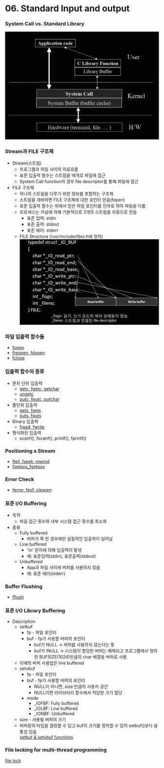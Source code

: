 # 06. Standard Input and output
### System Call vs. Standard Library
![system_call](./system_call.png?raw=true "system_call")
### Stream과 FILE 구조체
* Stream(스트림)
	* 프로그램과 파일 사이의 자료흐름
	* 표준 입출력 함수는 스트림을 매개로 파일에 접근
	* System Call function의 경우 file descriptor를 통해 파일에 접근
* FILE 구조체
	* 하나의 스트림을 다루기 위한 정보를 포함하는 구조체
	* 스트림을 개바하면 FILE 구조체에 대한 포인터 얻음(fopen)
	* 표준 입출력 함수는 위에서 얻은 파일 포인터를 인자로 하여 파일을 다룸
	* 프로세스는 커널에 의해 기본적으로 3개의 스트림을 자동으로 얻음
		* 표준 입력: stdin
		* 표준 출력: stdout
		* 표준 에러: stderr
	* FILE Structure (/usr/include/libio.h에 정의)
![FILE_structure](./FILE_structure.png?raw=true "FILE_structure")
### 파일 입출력 함수들
* [fopen](./fopen "fopen")
* [freopen, fdopen](./freopen_fdopen "freopen, fdopen")
* [fclose](./fclose "fclose")
### 입출력 함수의 종류
* 문자 단위 입출력
	* [getc, fgetc, getchar](./getc_fgetc_getchar "getc, fgetc, getchar")
	* [ungetc](./ungetc "ungetc")
	* [putc, fputc, putchar](./putc_fputc_putchar "putc, fputc, putchar")
* 줄단위 입출력
	* [gets, fgets](./gets_fgets "gets, fgets")
	* [puts, fputs](./puts_fputs "puts, fputs")
* Binary 입출력
	* [fread, fwrite](./fread_fwrite "fread, fwrite")
* 형식화된 입출력
	* scanf(), fscanf(), printf(), fprintf()
### Positioning a Stream
* [ftell, fseek, rewind](./ftell_fseek_rewind "ftell, fseek, rewind")
* [fsetpos_fgetpos](./fsetpos_fgetpos "fsetpos, fgetpos")
### Error Check
* [ferror, feof, clearerr](./ferror_feof_clearerr "ferror, feof, clearerr")
### 표준 I/O Buffering
* 목적
	* 파일 접근 횟수와 내부 시스템 접근 횟수를 최소화
* 종류
	* Fully buffered
		* 버퍼가 꽉 찬 경우에만 실질적인 입출력이 일어남
	* Line buffered
		* '\n' 문자에 의해 입출력이 발생
		* 예: 표준입력(stdin), 표준출력(stdout)
	* Unbuffered
		* App과 파일 사이에 버퍼를 사용하지 않음
		* 예: 표준 에러(stderr)
### Buffer Flushing
* [fflush](./fflush "fflush")
### 표준 I/O Library Buffering
* Description
	* setbuf
		* fp - 파일 포인터
		* buf - fp가 사용할 버퍼의 포인터
			* buf가 NULL -> 버퍼를 사용하지 않는다는 뜻
			* buf가 !NULL -> 시스템이 할당한 버퍼는 해제되고 프로그램에서 정의한 BUFSIZE(1024)만큼의 char 배열을 버퍼로 사용
	* 이때의 버퍼 사용법은 line buffered
	* setvbuf
		* fp - 파일 포인터
		* buf - fp가 사용할 버퍼의 포인터
			* NULL이 아니면, size 만큼의 사용자 공간 
			* NULL이면 라이브러리 함수에서 적당한 크기 할당
		* mode
			* _IOFBF: Fully buffered
			* _IOLBF: Line buffered
			* _IONBF: Unbuffered
	* size - 사용될 버퍼의 크기
	* 버퍼링의 타입을 결정할 수 있고 buf의 크기를 정의할 수 있어 setbuf()보다 융통성 있음  
[setbuf & setvbuf functions](./setbuf_setvbuf "setbuf & setvbuf functions")
### File locking for multi-thread programming
[file lock](./flockfile_funlockfile_ftrylockfile "file_lock")
